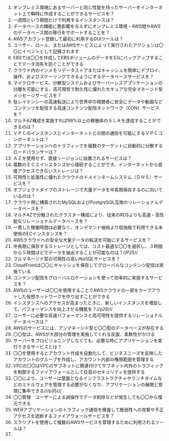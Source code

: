 1. オンプレミス環境にあるサーバーと同じ性能を持ったサーバーをインターネット上で瞬時に作成することができるサービスを？
2. 一週間という期間だけで利用するインスタンスは？
3. データベースの機能に悪影響を与えずにオンプレミス環境・AWS間やAWSのデータベース間の移行をサポートすることを？
4. AWSアカウント登録して最初に利用するGUIツールは？
5. ユーザー、ロール、またはAWSサービスによって実行されたアクションは〇〇にイベントとして記録されます
6. EBSでは〇〇を作成してEBSボリュームのデータをS3にバックアップすることでデータ消失を防ぐことができる
7. クラウド内のインメモリデータストアまたはキャッシュを簡単にデプロイ、操作、およびスケーリングできるようにするデータベースサービスを？
8. マイクロサービス、分散型システムおよびサーバーレスアプリケーションの分離を可能にする、高可用性で耐久性に優れたセキュアな完全マネージド型メッセージサービスを？
9. 低レイテンシーの高速転送により世界中の視聴者に安全にデータや動画などコンテンツを配信する高速コンテンツ配信ネットワーク（CDN）サービスを？
10. マルチAZ構成を実施すれば99%以上の稼働率のＳＬＡを達成することができるのは？
11. ＶＰＣのインスタンスとインターネットとの間の通信を可能にするＶＰＣコンポーネントは？
12. アプリケーションへのトラフィックを複数のターゲットに自動的に分散するロードバランサーは？
13. ＡＺを使用せず、直接リージョンに設置されるサービスは？
14. 複数のＥＣ２インスタンスから接続することができ、インターネットから直接アクセスできないストレージは？
15. 可用性と拡張性に優れたクラウドのドメインネームシステム（ＤＮＳ）サービスを？
16. オブジェクトタイプのストレージで大量データを中長期保存するのに向いているのは？
17. クラウド用に構築されたMySQLおよびPostgreSQL互換のリレーショナルデータベースを？
18. マルチAZで分散されたクラスター構成により、従来のRDSよりも高速・高性能なリレーショナルデータベースを？
19. 一貫した稼働時間は必要なく、オンデマンド価格より低価格で利用できる未使用のECインスタンスを？
20. AWSクラウドへの安全な大量データの転送を可能にするサービスを？
21. 中長期に保存するストレージとしては、コスト最適な〇〇を選択し、３時間から５時間ほどでデータを抽出することが可能なのは？//P25//
22. フルマネージド型の可用性の高いNoSQLサービスを？
23. CloudFrontは〇〇にキャッシュを保存してグローバルなコンテンツ配信は実施ている
24. コンテンツ配信をグローバルロケーションを使って効率的に実施するサービスを？
25. AWSのユーザーは〇〇を使用することでAWSクラウドの一部をカーブアウトした仮想ネットワークを作り出すことができる
26. インスタンスへのアクセスが高まったときに、新しいインスタンスを増設して、パフォーマンスを向上させる機能を？//p29///
27. ユーザーに必要な高速パフォーマンスと高可用性を提供するリレーショナルデータベースは？
28. AWSのサービスには、アンマネージド型と〇〇型のデータベースが存在する
29. 〇〇型は、AWSが大部分の管理を実施してくれる反面、柔軟性がかける
30. サーバーをプロビジョニングしなくても、必要な時にアプリケーションを実行できるサービスとは？
31. 〇〇を使用するとアカウント作成を自動化して、ビジネスニーズを反映したアカウントのグループを作成し、アカウント内部の権限範囲を管理する
32. VPCの〇〇はVPCのサブネットに関連付けてサブネット内外のトラフィックを制御するファイアウォールとして任意のセキュリティを提供する
33. 〇〇により、ユーザーは基盤となるインフラストラクチャやランチタイムなどのミドルウェアを管理する必要がなくなり、アプリケーションの展開と管理に集中できる///p35///
34. 〇〇管理　ユーザーによる誤操作でデータ削除などが発生しても〇〇から復元できる
35. WEBアプリケーションのトラフィック通信を検査して脆弱性への攻撃や不正アクセスを遮断するファイアウォールサービスを？
36. スクリプトを使用して複数のAWSサービスを管理するために利用されるツールは？
37. 
